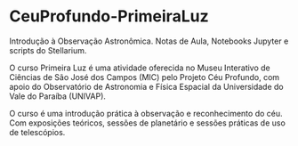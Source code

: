 # CeuProfundo-PrimeiraLuz
Introdução à Observação Astronômica. Notas de Aula, Notebooks Jupyter
e scripts do Stellarium.

O curso Primeira Luz é uma atividade oferecida no 
Museu Interativo de Ciências de São José dos Campos (MIC)
pelo Projeto Céu Profundo, com apoio do Observatório de
Astronomia e Física Espacial da Universidade do Vale do
Paraíba (UNIVAP).

O curso é uma introdução prática à observação e reconhecimento
do céu. Com exposições teóricos, sessões de planetário e sessões
práticas de uso de telescópios.
